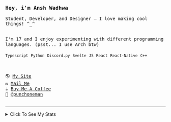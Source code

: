 <samp href="https://anshwadhwa.vercel.app">
    <h3>Hey, i'm Ansh Wadhwa</h3>
    <p>Student, Developer, and Designer — I love making cool things! ^_^</p>
    <br />
    I'm 17 and I enjoy experimenting with different programming languages. (psst... I use Arch btw)
    <br />
    <br />
    <code>Typescript</code> <code>Python</code> <code>Discord.py</code> <code>Svelte</code> <code>JS</code> <code>React</code> <code>React-Native</code> <code>C++</code>
    <br />
    <br />
    <h2></h2>
    🌎 <a href="https://simplystudios.github.io/anshwadhwa" target="_blank">My Site</a>
    <br/>
    ✉️ <a href="mailto:work.awadhwa@gmail.com" target="_blank">Mail Me</a>
    <br/>
    ☕️ <a href="https://buymeacoffee/anshwadhwa8" target="_blank">Buy Me A Coffee</a>
    <br/>
    👤 <a href="https://discord.com/users/600278222428438559" target="_blank">@punchoneman</a>
</samp>


<br />
<br />
<hr />
<details>
<summary> Click To See My Stats </summary>
<br />
<br />

<!--START_SECTION:waka-->
![Code Time](http://img.shields.io/badge/Code%20Time-492%20hrs%209%20mins-blue)

![Profile Views](http://img.shields.io/badge/Profile%20Views-2-blue)

![Lines of code](https://img.shields.io/badge/From%20Hello%20World%20I%27ve%20Written-525.6%20thousand%20lines%20of%20code-blue)

**🐱 My GitHub Data** 

> 📦 214.0 kB Used in GitHub's Storage 
 > 
> 🏆 131 Contributions in the Year 2025
 > 
> 🚫 Not Opted to Hire
 > 
> 📜 49 Public Repositories 
 > 
> 🔑 8 Private Repositories 
 > 
**I'm an Early 🐤** 

```text
🌞 Morning                157 commits         ████░░░░░░░░░░░░░░░░░░░░░   17.58 % 
🌆 Daytime                354 commits         ██████████░░░░░░░░░░░░░░░   39.64 % 
🌃 Evening                343 commits         ██████████░░░░░░░░░░░░░░░   38.41 % 
🌙 Night                  39 commits          █░░░░░░░░░░░░░░░░░░░░░░░░   04.37 % 
```
📅 **I'm Most Productive on Saturday** 

```text
Monday                   110 commits         ███░░░░░░░░░░░░░░░░░░░░░░   12.32 % 
Tuesday                  120 commits         ███░░░░░░░░░░░░░░░░░░░░░░   13.44 % 
Wednesday                136 commits         ████░░░░░░░░░░░░░░░░░░░░░   15.23 % 
Thursday                 104 commits         ███░░░░░░░░░░░░░░░░░░░░░░   11.65 % 
Friday                   155 commits         ████░░░░░░░░░░░░░░░░░░░░░   17.36 % 
Saturday                 173 commits         █████░░░░░░░░░░░░░░░░░░░░   19.37 % 
Sunday                   95 commits          ███░░░░░░░░░░░░░░░░░░░░░░   10.64 % 
```


📊 **This Week I Spent My Time On** 

```text
🕑︎ Time Zone: Asia/Kolkata

💬 Programming Languages: 
TypeScript               13 hrs 32 mins      ███████████████████████░░   91.85 % 
JSON                     56 mins             ██░░░░░░░░░░░░░░░░░░░░░░░   06.41 % 
CSS                      9 mins              ░░░░░░░░░░░░░░░░░░░░░░░░░   01.04 % 
JavaScript               6 mins              ░░░░░░░░░░░░░░░░░░░░░░░░░   00.70 % 

🔥 Editors: 
Zed                      14 hrs 45 mins      █████████████████████████   100.00 % 

🐱‍💻 Projects: 
lmp                      14 hrs 31 mins      █████████████████████████   98.49 % 
config                   9 mins              ░░░░░░░░░░░░░░░░░░░░░░░░░   01.04 % 
pomo                     4 mins              ░░░░░░░░░░░░░░░░░░░░░░░░░   00.48 % 

💻 Operating System: 
Linux                    14 hrs 45 mins      █████████████████████████   100.00 % 
```

**I Mostly Code in Python** 

```text
Python                   10 repos            ██████░░░░░░░░░░░░░░░░░░░   22.73 % 
JavaScript               7 repos             ████░░░░░░░░░░░░░░░░░░░░░   15.91 % 
CSS                      5 repos             ███░░░░░░░░░░░░░░░░░░░░░░   11.36 % 
Svelte                   5 repos             ███░░░░░░░░░░░░░░░░░░░░░░   11.36 % 
TypeScript               4 repos             ██░░░░░░░░░░░░░░░░░░░░░░░   09.09 % 
```



**Timeline**

![Lines of Code chart](https://raw.githubusercontent.com/simplystudios/simplystudios/main/assets/bar_graph.png)


 Last Updated on 16/06/2025 18:52:05 UTC
<!--END_SECTION:waka-->
</details>
